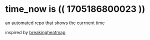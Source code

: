# time_now is (( 1705186800023 ))

an automated repo that shows the currnent time

inspired by [breakingheatmap](https://github.com/breakingheatmap/breakingheatmap)